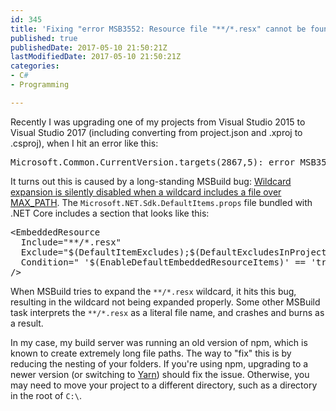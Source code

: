 ```yaml
---
id: 345
title: 'Fixing "error MSB3552: Resource file "**/*.resx" cannot be found"'
published: true
publishedDate: 2017-05-10 21:50:21Z
lastModifiedDate: 2017-05-10 21:50:21Z
categories:
- C#
- Programming

---
```


<p>Recently I was upgrading one of my projects from Visual Studio 2015 to Visual Studio 2017 (including converting from project.json and .xproj to .csproj), when I hit an error like this:</p>

<pre>Microsoft.Common.CurrentVersion.targets(2867,5): error MSB3552: Resource file "**/*.resx" cannot be found.</pre>

<p>It turns out this is caused by a long-standing MSBuild bug: <a href="https://github.com/Microsoft/msbuild/issues/406" rel="nofollow" target="_blank">Wildcard expansion is silently disabled when a wildcard includes a file over MAX_PATH</a>. The <code>Microsoft.NET.Sdk.DefaultItems.props</code> file bundled with .NET Core includes a section that looks like this:</p>
<pre>&lt;EmbeddedResource 
  Include="**/*.resx" 
  Exclude="$(DefaultItemExcludes);$(DefaultExcludesInProjectFolder)"
  Condition=" '$(EnableDefaultEmbeddedResourceItems)' == 'true' "
/></pre>

<p>When MSBuild tries to expand the <code>**/*.resx</code> wildcard, it hits this bug, resulting in the wildcard not being expanded properly. Some other MSBuild task interprets the <code>**/*.resx</code> as a literal file name, and crashes and burns as a result.</p>

<p>In my case, my build server was running an old version of npm, which is known to create extremely long file paths. The way to "fix" this is by reducing the nesting of your folders. If you're using npm,
 upgrading to a newer version (or switching to <a href="https://yarnpkg.com/" target="_blank">Yarn</a>) should fix the issue. Otherwise, you may need to move your project to a different directory, such as a directory in the root of <code>C:\</code>.</p>
